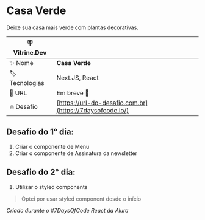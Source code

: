 # Casa Verde

Deixe sua casa mais verde com plantas decorativas.

| :placard: Vitrine.Dev |     |
| -------------  | --- |
| :sparkles: Nome        | **Casa Verde**
| :label: Tecnologias | Next.JS, React
| :rocket: URL         | Em breve 🚧
| :fire: Desafio     | [https://url-do-desafio.com.br](https://7daysofcode.io/)

## Desafio do 1° dia:
1. Criar o componente de Menu
2. Criar o componente de Assinatura da newsletter
## Desafio do 2° dia:
1. Utilizar o styled components
  
> Optei por usar styled component desde o início

*Criado durante o #7DaysOfCode React da Alura* 
